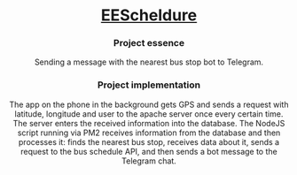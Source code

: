 <h1 align="center"><a href="https://eescheldure.ru/" target="_blank">EEScheldure</a></h1>
<h3 align="center">Project essence</h3>
<p align="center">Sending a message with the nearest bus stop bot to Telegram.</p>
<h3 align="center">Project implementation</h3>
<p align="center">The app on the phone in the background gets GPS and sends a request with latitude, longitude and user to the apache server once every certain time. The server enters the received information into the database. The NodeJS script running via PM2 receives information from the database and then processes it: finds the nearest bus stop, receives data about it, sends a request to the bus schedule API, and then sends a bot message to the Telegram chat.</p>
